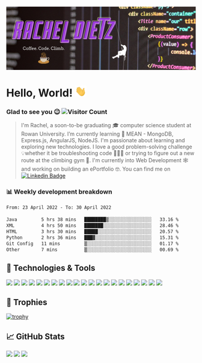 ![Banner](banner.png)
# Hello, World! <img src="https://raw.githubusercontent.com/ptprashanttripathi/ptprashanttripathi/master/hi.gif" width="30px">
### Glad to see you :wink: ![Visitor Count](https://komarev.com/ghpvc/?username=racheljdietz&label=View+Count) &nbsp; 
>I'm Rachel, a soon-to-be graduating 🎓 computer science student at Rowan University. I’m currently learning 🌱 MEAN - MongoDB, Express.js, AngularJS, NodeJS. I'm passionate about learning and exploring new technologies. I love a good problem-solving challenge💡whether it be troubleshooting code 👨🏻‍💻 or trying to figure out a new route at the climbing gym 🧗. I'm currently into Web Development 🕸️ and working on building an ePortfolio 🤓. You can find me on [![Linkedin Badge](https://img.shields.io/badge/-LinkedIn-blue?style=flat-square&logo=Linkedin&logoColor=white&link=https://www.linkedin.com/in/racheljdietz/)](https://www.linkedin.com/in/racheljdietz)

### 📊 Weekly development breakdown
<!--START_SECTION:waka-->

```text
From: 23 April 2022 - To: 30 April 2022

Java         5 hrs 38 mins   ████████▒░░░░░░░░░░░░░░░░   33.16 %
XML          4 hrs 50 mins   ███████░░░░░░░░░░░░░░░░░░   28.46 %
HTML         3 hrs 30 mins   █████░░░░░░░░░░░░░░░░░░░░   20.57 %
Python       2 hrs 36 mins   ███▓░░░░░░░░░░░░░░░░░░░░░   15.31 %
Git Config   11 mins         ▒░░░░░░░░░░░░░░░░░░░░░░░░   01.17 %
Other        7 mins          ▒░░░░░░░░░░░░░░░░░░░░░░░░   00.69 %
```

<!--END_SECTION:waka-->


## 🔧 Technologies & Tools
![](https://img.shields.io/badge/Editor-VSCode-informational?style=flat&logo=visualstudiocode&logoColor=white&color=2bbcae)
![](https://img.shields.io/badge/Editor-Eclipse-informational?style=flat&logo=eclipse&logoColor=white&color=2bbcae)
![](https://img.shields.io/badge/Code-Java-informational?style=flat&logo=Java&logoColor=white&color=2bbc8a)
![](https://img.shields.io/badge/Code-Python-informational?style=flat&logo=python&logoColor=white&color=2bbc8a)
![](https://img.shields.io/badge/Code-JavaScript-informational?style=flat&logo=javascript&logoColor=white&color=2bbc8a)
![](https://img.shields.io/badge/Code-PHP-informational?style=flat&logo=php&logoColor=white&color=2bbc8a)
![](https://img.shields.io/badge/Code-C++-informational?style=flat&logoColor=white&color=2bbc8a)
![](https://img.shields.io/badge/Code-HTML-informational?style=flat&logoColor=white&color=2bbc8a)
![](https://img.shields.io/badge/Code-CSS-informational?style=flat&logoColor=white&color=2bbc8a)
![](https://img.shields.io/badge/Code-Bootstrap-informational?style=flat&logoColor=white&color=2bbc8a)
![](https://img.shields.io/badge/Code-ExpressJS-informational?style=flat&logoColor=white&color=2bbc8a)
![](https://img.shields.io/badge/Code-NodeJS-informational?style=flat&logo=Node.js&logoColor=white&color=2bbc8a)
![](https://img.shields.io/badge/Tools-MySQL-informational?style=flat&logo=mysql&logoColor=white&color=2bbc66)
![](https://img.shields.io/badge/Tools-PostgreSQL-informational?style=flat&logo=postgresql&logoColor=white&color=2bbc66)
![](https://img.shields.io/badge/Tools-Mongo-informational?style=flat&logo=MongoDB&logoColor=white&color=2bbc66)
![](https://img.shields.io/badge/Tools-Neo4j-informational?style=flat&logo=Neo4j&logoColor=white&color=2bbc66)
![](https://img.shields.io/badge/Tools-Flask-informational?style=flat&logo=Flask&logoColor=white&color=2bbc66)
![](https://img.shields.io/badge/OS-Unbuntu-informational?style=flat&logo=CentOS&logoColor=white&color=2bbc42)
![](https://img.shields.io/badge/OS-Unix-informational?style=flat&logoColor=white&color=2bbc42)
![](https://img.shields.io/badge/OS-CentOS-informational?style=flat&logo=CentOS&logoColor=white&color=2bbc42)
![](https://img.shields.io/badge/Cloud-AWS-informational?style=flat&logo=Amazon-AWS&logoColor=white&color=2bbc42)

## 🥇 Trophies
[![trophy](https://github-profile-trophy.vercel.app/?username=racheljdietz&theme=flat&no-bg=true&no-frame=true&column=8&margin-w=15&margin-h=15&rank=SSS,SS,S,AAA,AA,A,B,C,SECRET)](https://github.com/racheljdietz/github-profile-trophy#about-rank)

## 📈 GitHub Stats
<div>
  <img src='https://github-readme-stats.vercel.app/api?username=racheljdietz&show_icons=true' height="175px"> 
  <img src='https://github-readme-stats.vercel.app/api/top-langs/?username=racheljdietz&layout=compact' height="175px">
  <img src='https://github-readme-streak-stats.herokuapp.com/?user=racheljdietz&theme=light' height="175px">
</div>
